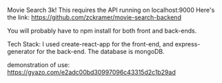 Movie Search 3k!
This requires the API running on localhost:9000
Here's the link: https://github.com/zckramer/movie-search-backend

You will probably have to npm install for both front and back-ends.

Tech Stack:
I used create-react-app for the front-end, and express-generator for the back-end. The database is mongoDB. 

demonstration of use:
https://gyazo.com/e2adc00bd30997096c43315d2c1b29ad

